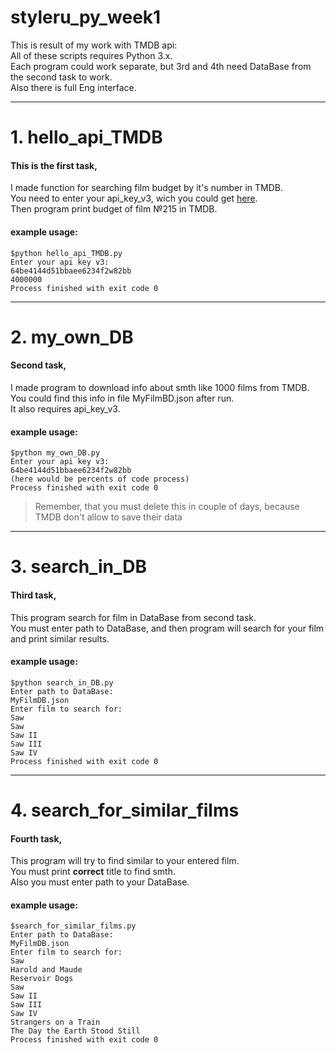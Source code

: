 # styleru_py_week1
This is result of my work with TMDB api:  
All of these scripts requires Python 3.x.  
Each program could work separate, but 3rd and 4th need DataBase from the second task to work.  
Also there is full Eng interface.  


***
# 1. hello_api_TMDB #
#### This is the first task, 
I made function for searching film budget by it's number in TMDB.  
You need to enter your api_key_v3, wich you could get [here](https://www.themoviedb.org/).  
Then program print budget of film №215 in TMDB.  
#### example usage:
    $python hello_api_TMDB.py  
    Enter your api key v3:  
    64be4144d51bbaee6234f2w82bb  
    4000000  
    Process finished with exit code 0  
  
***
# 2. my_own_DB #
#### Second task,
I made program to download info about smth like 1000 films from TMDB.  
You could find this info in file MyFilmBD.json after run.  
It also requires api_key_v3.  
#### example usage:  
    $python my_own_DB.py  
    Enter your api key v3:  
    64be4144d51bbaee6234f2w82bb  
    (here would be percents of code process)  
    Process finished with exit code 0  
  > Remember, that you must delete this in couple of days, because TMDB don't allow to save their data      
  
***
# 3. search_in_DB #
#### Third task,
This program search for film in DataBase from second task.  
You must enter path to DataBase, and then program will search for your film and print similar results.  
#### example usage:  
    $python search_in_DB.py  
    Enter path to DataBase:  
    MyFilmDB.json  
    Enter film to search for:  
    Saw  
    Saw  
    Saw II  
    Saw III  
    Saw IV  
    Process finished with exit code 0  
  ***
# 4. search_for_similar_films #
#### Fourth task,
This program will try to find similar to your entered film.  
You must print **correct** title to find smth.  
Also you must enter path to your DataBase.  
#### example usage:  
    $search_for_similar_films.py  
    Enter path to DataBase:  
    MyFilmDB.json  
    Enter film to search for:  
    Saw   
    Harold and Maude  
    Reservoir Dogs  
    Saw  
    Saw II  
    Saw III  
    Saw IV  
    Strangers on a Train  
    The Day the Earth Stood Still   
    Process finished with exit code 0  
